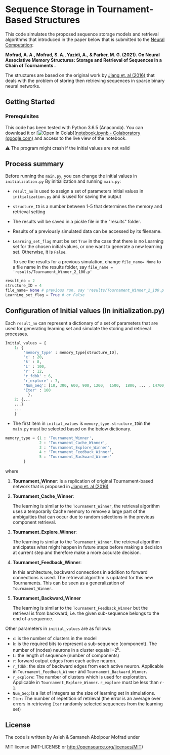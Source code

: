 # Sequence Storage in Tournament-Based Structures

This code simulates the proposed sequence storage models and retrieval algorithms that introduced in the paper below that is submitted to the [Neural Computation](https://www.mitpressjournals.org/loi/neco):

**Mofrad, A. A., Mofrad, S. A., Yazidi, A., & Parker, M. G.  (2021). On Neural Associative Memory Structures: Storage and Retrieval of Sequences in a Chain of  Tournaments .**

The structures are based on the original work by [Jiang et. al (2016)](https://ieeexplore.ieee.org/stamp/stamp.jsp?arnumber=7114322) that deals with the problem of storing then retrieving sequences in sparse binary neural networks.

## Getting Started

### Prerequisites

This code has been tested with Python 3.6.5 (Anaconda). You can download it or [![Open In Colab](https://colab.research.google.com/assets/colab-badge.svg)]([notebook.ipynb - Colaboratory (google.com)](https://colab.research.google.com/github/Asieh-A-Mofrad/Tournament-Based-Sequence-Storage/blob/main/notebook.ipynb) and access to the live view of the notebook. 

:warning: The program might crash if the initial values are not valid

## Process summary

Before running the `main.py`, you can change the initial values in `initialization.py`
By initialization and running `main.py`:

- `result_no`  is used to assign a set of parameters initial values in `initialization.py`  and is used for saving the output

- `structure_ID` is a number between 1-5 that determines the memory and retrieval setting  

- The results will be saved in a pickle file in the "results" folder.

- Results of a previously simulated data can be accessed by its filename. 

- `Learning_set_flag` must be set `True`  in the case that there is no Learning set for the chosen initial values, or one want to generate a new learning set. Otherwise, it is `False`. 

  To see the results for a previous simulation, change `file_name= None` to a file name in the results folder, say `file_name = 'results/Tournament_Winner_2_100.p'`

```python
result_no = 2
structure_ID = 4
file_name= None # previous run, say 'results/Tournament_Winner_2_100.p' 
Learning_set_flag = True # or False
```

## Configuration of Initial values (In initialization.py) 



Each `result_no` can represent a dictionary of a set of parameters that are used for generating learning set and simulate the storing and retrieval processes. 

```python
Initial_values = {
    1: { 
        'memory_type' : memory_type[structure_ID], 
        'c' : 20,
        'k' : 8,
        'L' : 100,
        'r' : 12,  
        'r_fdbk' : 6, 
        'r_explore' : 7,
        'Num_Seq': [10, 300, 600, 900, 1200,  1500,  1800, ... , 14700, 15000],
        'Iter' : 100
          },
    2: {...
    ...}
    ...
    }
```



- The first item in `initial_values` is `memory_type` .`structure_ID`in the `main.py`  must be selected based on the below dictionary.

```python
memory_type = {1 : 'Tournament_Winner', 
               2 : 'Tournament_Cache_Winner',
               3 : 'Tournament_Explore_Winner',
               4 : 'Tournament_Feedback_Winner',
               5 : 'Tournament_Backward_Winner'
        }
```

where

1. **Tournament_Winner**:
   Is a replication of original Tournament-based network that is proposed in  [Jiang et. al (2016)](https://ieeexplore.ieee.org/stamp/stamp.jsp?arnumber=7114322)

2. **Tournament_Cache_Winner**:

   The learning is similar to the `Tournament_Winner`, the retrieval algorithm uses a temporarily Cache memory to remove a large part of the ambiguities that can occur due to random selections in the previous component retrieval.

3. **Tournament_Explore_Winner**:

   The learning is similar to the `Tournament_Winner`, the retrieval algorithm anticipates what might happen in future steps before making a decision at current step and therefore make a more accurate decision.

4. **Tournament_Feedback_Winner**:

   In this architecture, backward connections in addition to forward connections is used. The retrieval algorithm is updated for this new Tournaments. This can be seen as a generalization of  `Tournament_Winner`.  

5. **Tournament_Backward_Winner**

   The learning is similar to the `Tournament_Feedback_Winner` but the retrieval is from backward; i.e. the given sub-sequence belongs to the end of a sequence.

Other parameters in `initial_values` are as follows:

- `c`: is the number of clusters in the model
- `k`: is the required bits to represent a sub-sequence (component). The number of (nodes) neurons in a cluster equals l=2<sup>k</sup>.
- `L`: the length of sequence (number of components)
- `r`: forward output edges from each active neuron.
- `r_fdbk`: the size of backward edges from each active neuron. Applicable in `Tournament_Feedback_Winner` and `Tournament_Backward_Winner`. 
- `r_explore`: The number of clusters which is used for exploration.  Applicable in `Tournament_Explore_Winner`. `r_explore` must be less than `r-1`.
- `Num_Seq`: is a list of integers as the size of learning set in simulations.
- `Iter`: The number of repetition of retrieval (the error is an average over errors in retrieving `Iter` randomly selected sequences from the learning set)

## License

The code is written by Asieh & Samaneh Abolpour Mofrad under

MIT license (MIT-LICENSE or http://opensource.org/licenses/MIT)

